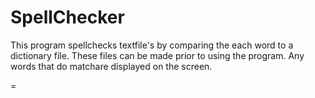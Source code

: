 SpellChecker
===========

This program spellchecks textfile's by comparing the each word to a dictionary file. These files can be made prior to using the program. Any words that do matchare displayed on the screen.


=
